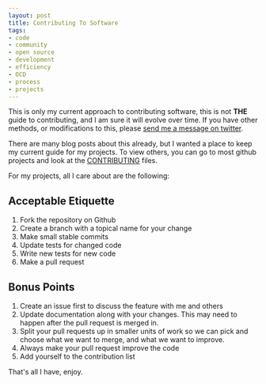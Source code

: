 ```yaml
---
layout: post
title: Contributing To Software
tags:
- code
- community
- open source
- development
- efficiency
- OCD
- process
- projects
---
```


This is only my current approach to contributing software, this is not **THE** guide to contributing, and I am sure it will evolve over time.  If you have other methods, or modifications to this, please [send me a message on twitter](https://twitter.com/coffeencoke).

There are many blog posts about this already, but I wanted a place to keep my current guide for my projects.  To view others, you can go to most github projects and look at the [CONTRIBUTING](https://github.com/puppetlabs/puppet/blob/master/CONTRIBUTING.md) files.

For my projects, all I care about are the following:

## Acceptable Etiquette

1. Fork the repository on Github
2. Create a branch with a topical name for your change
3. Make small stable commits
4. Update tests for changed code
5. Write new tests for new code
6. Make a pull request

## Bonus Points

1. Create an issue first to discuss the feature with me and others
2. Update documentation along with your changes.  This may need to happen after the pull request is merged in.
3. Split your pull requests up in smaller units of work so we can pick and choose what we want to merge, and what we want to improve.
4. Always make your pull request improve the code
5. Add yourself to the contribution list

That's all I have, enjoy.